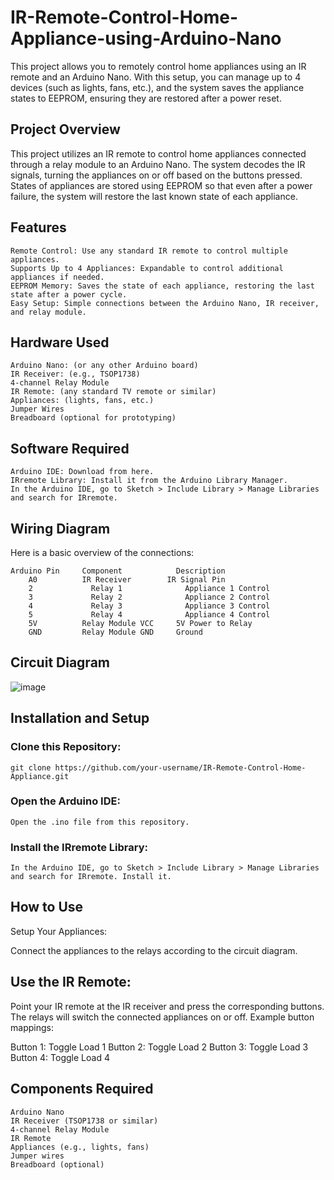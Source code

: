 # IR-Remote-Control-Home-Appliance-using-Arduino-Nano
This project allows you to remotely control home appliances using an IR remote and an Arduino Nano. With this setup, you can manage up to 4 devices (such as lights, fans, etc.), and the system saves the appliance states to EEPROM, ensuring they are restored after a power reset.

## Project Overview
This project utilizes an IR remote to control home appliances connected through a relay module to an Arduino Nano. The system decodes the IR signals, turning the appliances on or off based on the buttons pressed. States of appliances are stored using EEPROM so that even after a power failure, the system will restore the last known state of each appliance.

## Features
    Remote Control: Use any standard IR remote to control multiple appliances.
    Supports Up to 4 Appliances: Expandable to control additional appliances if needed.
    EEPROM Memory: Saves the state of each appliance, restoring the last state after a power cycle.
    Easy Setup: Simple connections between the Arduino Nano, IR receiver, and relay module.
## Hardware Used
    Arduino Nano: (or any other Arduino board)
    IR Receiver: (e.g., TSOP1738)
    4-channel Relay Module
    IR Remote: (any standard TV remote or similar)
    Appliances: (lights, fans, etc.)
    Jumper Wires
    Breadboard (optional for prototyping)
## Software Required
    Arduino IDE: Download from here.
    IRremote Library: Install it from the Arduino Library Manager.
    In the Arduino IDE, go to Sketch > Include Library > Manage Libraries and search for IRremote.
    
## Wiring Diagram
Here is a basic overview of the connections:

    Arduino Pin   	Component	         Description
        A0          IR Receiver	       IR Signal Pin
        2	          Relay 1	           Appliance 1 Control
        3	          Relay 2	           Appliance 2 Control
        4	          Relay 3	           Appliance 3 Control
        5	          Relay 4	           Appliance 4 Control
        5V	        Relay Module VCC	 5V Power to Relay
        GND	        Relay Module GND	 Ground 
     
## Circuit Diagram
![image](https://github.com/user-attachments/assets/ea4ffd84-a317-49d2-9160-f830d72ad3ae)


## Installation and Setup
  ### Clone this Repository:
    git clone https://github.com/your-username/IR-Remote-Control-Home-Appliance.git
  ### Open the Arduino IDE:

    Open the .ino file from this repository.
  ### Install the IRremote Library:

    In the Arduino IDE, go to Sketch > Include Library > Manage Libraries and search for IRremote. Install it.
 
## How to Use
  Setup Your Appliances:

  Connect the appliances to the relays according to the circuit diagram.
## Use the IR Remote:

  Point your IR remote at the IR receiver and press the corresponding buttons.
  The relays will switch the connected appliances on or off.
  Example button mappings:
  
  Button 1: Toggle Load 1
  Button 2: Toggle Load 2
  Button 3: Toggle Load 3
  Button 4: Toggle Load 4
## Components Required
    Arduino Nano
    IR Receiver (TSOP1738 or similar)
    4-channel Relay Module
    IR Remote
    Appliances (e.g., lights, fans)
    Jumper wires
    Breadboard (optional)
